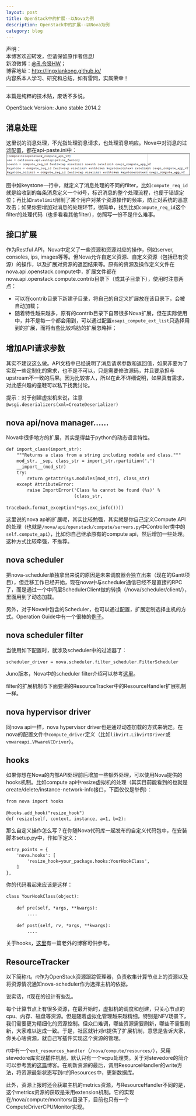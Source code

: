 ```yaml
---
layout: post
title: OpenStack中的扩展--以Nova为例
description: OpenStack中的扩展--以Nova为例
category: blog
---
```


声明：  
本博客欢迎转发，但请保留原作者信息!  
新浪微博：[@孔令贤HW](http://weibo.com/lingxiankong)；   
博客地址：<http://lingxiankong.github.io/>  
内容系本人学习、研究和总结，如有雷同，实属荣幸！

---

本篇是纯粹的技术贴，废话不多说。

OpenStack Version: Juno stable 2014.2

## 消息处理
这里说的消息处理，不光指处理消息请求，也处理消息响应。Nova中对消息的过滤配置，都在api-paste.ini中：  
![](/images/2014-10-02-nova-extensions/1.png)

图中如keystone一行中，就定义了消息处理的不同的filter，比如`compute_req_id`就是给收到的每条消息定义一个id号，标识消息的整个处理流程，也便于错误定位；再比如`ratelimit`限制了某个用户对某个资源操作的频率，防止对系统的恶意攻击；如果你要增加对消息的处理环节，很简单，找到比如`compute_req_id`这个filter的处理代码（也多看看其他filter），仿照写一份不是什么难事。

## 接口扩展
作为Restful API，Nova中定义了一些资源和资源对应的操作，例如server, consoles, ips, images等等。但Nova允许自定义资源、自定义资源（包括已有资源）的操作，以及扩展对资源的返回结果等。原有的资源及操作定义文件在nova.api.openstack.compute中，扩展文件都在nova.api.openstack.compute.contrib目录下（或其子目录下），使用时注意两点：

* 可以在contrib目录下新建子目录，将自己的自定义扩展放在该目录下，会被自动加载；
* 随着特性越来越多，原有的contrib目录下自带很多Nova扩展，但在实际使用中，并不是每一个都会用到，可以通过配置`osapi_compute_ext_list`只选择用到的扩展，而将有些比较鸡肋的扩展忽略掉；

## 增加API请求参数
其实不建议这么做。API文档中已经说明了消息请求参数和返回值，如果非要为了实现一些定制化的需求，也不是不可以，只是需要修改源码，并且要承担与upstream不一致的后果。因为比较害人，所以在此不详细说明，如果真有需求，对此感兴趣的童鞋可以私下找我讨论。

提示：对于创建虚拟机来说，注意`@wsgi.deserializers(xml=CreateDeserializer)`

## nova api/nova manager……
Nova中很多地方的扩展，其实是得益于python的动态语言特性。

	def import_class(import_str):
	    """Returns a class from a string including module and class."""
	    mod_str, _sep, class_str = import_str.rpartition('.')
	    __import__(mod_str)
	    try:
	        return getattr(sys.modules[mod_str], class_str)
	    except AttributeError:
	        raise ImportError('Class %s cannot be found (%s)' %
	                          (class_str,
	                           traceback.format_exception(*sys.exc_info())))

这里说的nova api的扩展呢，其实比较勉强，其实就是你自己定义Compute API的处理（也就是`/nova/api/openstack/compute/servers.py`中Controller类中的`self.compute_api`），比如你自己继承原有的compute api，然后增加一些处理。这种方式比较牵强，不推荐。

## nova scheduler
把nova-scheduler单独拿出来说的原因是未来调度器会独立出来（现在的Gantt项目），但迁移工作已经开始，现在nova中与scheduler通信已经不是直接的RPC了，而是通过一个中间层SchedulerClient做的转换（/nova/scheduler/client/），里面用到了动态加载。

另外，对于Nova中包含的Scheduler，也可以通过配置，扩展定制选择主机的方式。Operation Guide中有一个很棒的[例子](http://docs.openstack.org/openstack-ops/content/customize.html#nova_scheduler_example)。

## nova scheduler filter
当使用如下配置时，就涉及scheduler中的过滤器了：

	scheduler_driver = nova.scheduler.filter_scheduler.FilterScheduler

Juno版本，Nova中的scheduler filter介绍可以参考[这里](http://docs.openstack.org/trunk/config-reference/content/section_compute-scheduler.html)。

filter的扩展机制与下面要讲的ResourceTracker中的ResourceHandler扩展机制一样。

## nova hypervisor driver
同nova api一样，nova hypervisor driver也是通过动态加载的方式来确定。在nova的配置文件中`compute_driver`定义（比如`libvirt.LibvirtDriver`或`vmwareapi.VMwareVCDriver`）。

## hooks
如果你想在Nova的内部API处理前后增加一些额外处理，可以使用Nova提供的hooks机制。比如compute api中resize虚拟机的处理（其实目前能看到的也就是create/delete/instance-network-info接口，下面仅仅是举例）：

	from nova import hooks
	
	@hooks.add_hook("resize_hook")
	def resize(self, context, instance, a=1, b=2):

那么自定义操作怎么写？在你随Nova代码库一起发布的自定义代码包中，在安装脚本setup.py中，作如下定义：

	entry_points = {
	    'nova.hooks': [
	        'resize_hook=your_package.hooks:YourHookClass',
	    ]
	},

你的代码看起来应该是这样：

	class YourHookClass(object):
	
	    def pre(self, *args, **kwargs):
	        ....
	
	    def post(self, rv, *args, **kwargs):
	        ....

关于hooks，[这里](http://blog.oddbit.com/2014/09/27/integrating-custom-code-with-n)有一篇老外的博客可供参考。

## ResourceTracker
以下简称rt。rt作为OpenStack资源跟踪管理器，负责收集计算节点上的资源以及将资源情况通知nova-scheduler作为选择主机的依据。

说实话，rt现在的设计有些乱。

每个计算节点上有很多资源，在最开始时，虚拟机的调度和创建，只关心节点的cpu、内存、磁盘等资源。但是随着虚拟化管理越来越精细，特别是NFV场景下，我们需要更为精细化的资源控制。但众口难调，哪些资源需要刷新，哪些不需要刷新，大家难以达成一致。于是，社区就针对rt提供了扩展机制，意思是告诉大家，你关心啥资源，就自己写插件实现这个资源的管理。

rt中有一个`ext_resources_handler`（`/nova/compute/resources/`），采用stevedore库实现插件机制，默认只有一个vcpu处理类。关于对stevedore的简介可以参考我的[这篇](http://blog.csdn.net/lynn_kong/article/details/9704413)博客。在刷新资源的最后，调用ResourceHandler的write方法，将资源最新状态写到rt的Resources中，更新数据库。

此外，资源上报时还会获取主机的metrics资源，与ResourceHandler不同的是，这个metrics资源的获取是采用extension机制。它的实现在/nova/compute/monitors/目录下，目前也只有一个ComputeDriverCPUMonitor实现。